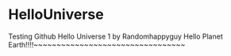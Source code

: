 # HelloUniverse
Testing Github
Hello Universe 1 by Randomhappyguy
Hello Planet Earth!!!!~~~~~~~~~~~~~~~~~~~~~~~~~~~~~~~~~
